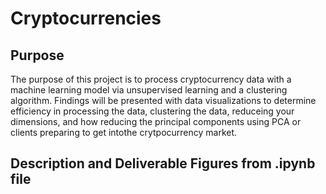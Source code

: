 # Cryptocurrencies

## Purpose

The purpose of this project is to process cryptocurrency data with a machine learning model via unsupervised learning and a clustering algorithm. Findings will be presented with data visualizations to determine efficiency in processing the data, clustering the data, reduceing your dimensions, and how reducing the principal components using PCA or clients preparing to get intothe crytpocurrency market. 

## Description and Deliverable Figures from .ipynb file
